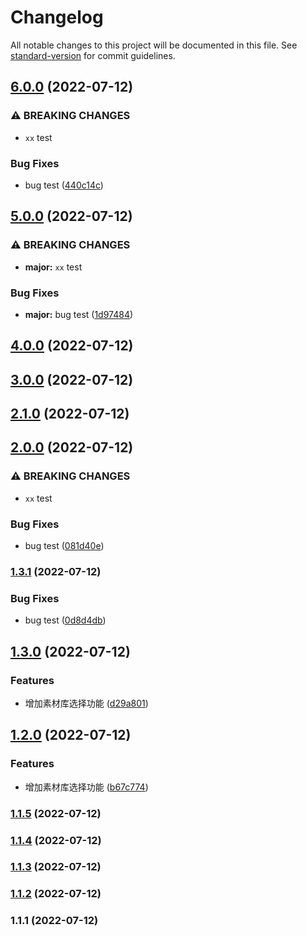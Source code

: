 # Changelog

All notable changes to this project will be documented in this file. See [standard-version](https://github.com/conventional-changelog/standard-version) for commit guidelines.

## [6.0.0](https://github.com/fuzhGit/regulatoryPlatform/compare/v5.0.0...v6.0.0) (2022-07-12)


### ⚠ BREAKING CHANGES

* `xx` test

### Bug Fixes

* bug test ([440c14c](https://github.com/fuzhGit/regulatoryPlatform/commit/440c14cb4e50f67cc6377ea247fee388ca986cee))

## [5.0.0](https://github.com/fuzhGit/regulatoryPlatform/compare/v4.0.0...v5.0.0) (2022-07-12)


### ⚠ BREAKING CHANGES

* **major:** `xx` test

### Bug Fixes

* **major:** bug test ([1d97484](https://github.com/fuzhGit/regulatoryPlatform/commit/1d97484029f9694d5ae72c0f3229f011e3500227))

## [4.0.0](https://github.com/fuzhGit/regulatoryPlatform/compare/v3.0.0...v4.0.0) (2022-07-12)

## [3.0.0](https://github.com/fuzhGit/regulatoryPlatform/compare/v2.1.0...v3.0.0) (2022-07-12)

## [2.1.0](https://github.com/fuzhGit/regulatoryPlatform/compare/v2.0.0...v2.1.0) (2022-07-12)

## [2.0.0](https://github.com/fuzhGit/regulatoryPlatform/compare/v1.3.1...v2.0.0) (2022-07-12)


### ⚠ BREAKING CHANGES

* `xx` test

### Bug Fixes

* bug test ([081d40e](https://github.com/fuzhGit/regulatoryPlatform/commit/081d40eb308786a3c2007da79b9d90cd2fb34774))

### [1.3.1](https://github.com/fuzhGit/regulatoryPlatform/compare/v1.3.0...v1.3.1) (2022-07-12)


### Bug Fixes

* bug test ([0d8d4db](https://github.com/fuzhGit/regulatoryPlatform/commit/0d8d4dbf5371b1b4338cc692cc3394e9ee9480ae))

## [1.3.0](https://github.com/fuzhGit/regulatoryPlatform/compare/v1.2.0...v1.3.0) (2022-07-12)


### Features

* 增加素材库选择功能 ([d29a801](https://github.com/fuzhGit/regulatoryPlatform/commit/d29a801b21a03c28e0e1bee984675a42028c287f))

## [1.2.0](https://github.com/fuzhGit/regulatoryPlatform/compare/v1.1.5...v1.2.0) (2022-07-12)


### Features

* 增加素材库选择功能 ([b67c774](https://github.com/fuzhGit/regulatoryPlatform/commit/b67c774f8bf7e506383e827169051db3840e48a8))

### [1.1.5](https://github.com/fuzhGit/regulatoryPlatform/compare/v1.1.4...v1.1.5) (2022-07-12)

### [1.1.4](https://github.com/fuzhGit/regulatoryPlatform/compare/v1.1.3...v1.1.4) (2022-07-12)

### [1.1.3](https://github.com/fuzhGit/regulatoryPlatform/compare/v1.1.2...v1.1.3) (2022-07-12)

### [1.1.2](https://github.com/fuzhGit/regulatoryPlatform/compare/v1.1.1...v1.1.2) (2022-07-12)

### 1.1.1 (2022-07-12)
